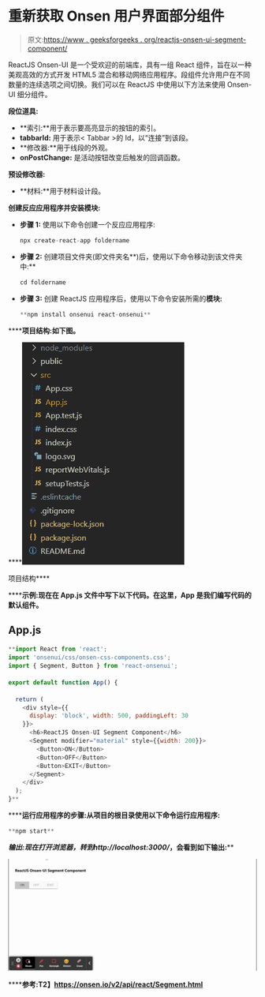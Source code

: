 # 重新获取 Onsen 用户界面部分组件

> 原文:[https://www . geeksforgeeks . org/reactjs-onsen-ui-segment-component/](https://www.geeksforgeeks.org/reactjs-onsen-ui-segment-component/)

ReactJS Onsen-UI 是一个受欢迎的前端库，具有一组 React 组件，旨在以一种美观高效的方式开发 HTML5 混合和移动网络应用程序。段组件允许用户在不同数量的连续选项之间切换。我们可以在 ReactJS 中使用以下方法来使用 Onsen-UI 细分组件。

**段位道具:**

*   **索引:**用于表示要高亮显示的按钮的索引。
*   **tabbarId:** 用于表示< Tabbar >的 Id，以“连接”到该段。
*   **修改器:**用于线段的外观。
*   **onPostChange:** 是活动按钮改变后触发的回调函数。

**预设修改器:**

*   **材料:**用于材料设计段。

**创建反应应用程序并安装模块:**

*   **步骤 1:** 使用以下命令创建一个反应应用程序:

    ```jsx
    npx create-react-app foldername
    ```

*   **步骤 2:** 创建项目文件夹(即文件夹名**)后，使用以下命令移动到该文件夹中:**

    ```jsx
    cd foldername
    ```

*   **步骤 3:** 创建 ReactJS 应用程序后，使用以下命令安装所需的****模块:****

    ```jsx
    **npm install onsenui react-onsenui** 
    ```

******项目结构:**如下图。****

****![](img/f04ae0d8b722a9fff0bd9bd138b29c23.png)

项目结构**** 

******示例:**现在在 **App.js** 文件中写下以下代码。在这里，App 是我们编写代码的默认组件。****

## ****App.js****

```jsx
**import React from 'react';
import 'onsenui/css/onsen-css-components.css';
import { Segment, Button } from 'react-onsenui';

export default function App() {

  return (
    <div style={{
      display: 'block', width: 500, paddingLeft: 30
    }}>
      <h6>ReactJS Onsen-UI Segment Component</h6>
      <Segment modifier="material" style={{width: 200}}>
        <Button>ON</Button>
        <Button>OFF</Button>
        <Button>EXIT</Button>
      </Segment>
    </div>
  );
}**
```

******运行应用程序的步骤:**从项目的根目录使用以下命令运行应用程序:****

```jsx
**npm start**
```

******输出:**现在打开浏览器，转到***http://localhost:3000/***，会看到如下输出:****

****![](img/078452355d577a62012f5da37c6db3de.png)****

******参考:**T2】https://onsen.io/v2/api/react/Segment.html****